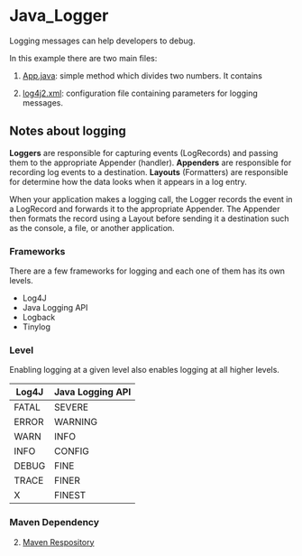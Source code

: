 # Java_Logger

Logging messages can help developers to debug. 

In this example there are two main files:

1. [App.java](/src/main/java/org/moita/): simple method which divides two numbers. It contains 

2. [log4j2.xml](/src/main/resources/): configuration file containing parameters for logging messages.

## Notes about logging

**Loggers** are responsible for capturing events (LogRecords) and passing them to the appropriate Appender (handler).
**Appenders** are responsible for recording log events to a destination.
**Layouts** (Formatters) are responsible for determine how the data looks when it appears in a log entry.

When your application makes a logging call, the Logger records the event in a LogRecord and forwards it to the appropriate Appender. The Appender then formats the record using a Layout before sending it a destination such as the console, a file, or another application. 

### Frameworks
There are a few frameworks for logging and each one of them has its own levels.

* Log4J
* Java Logging API
* Logback
* Tinylog

### Level
Enabling logging at a given level also enables logging at all higher levels.

| Log4J | Java Logging API |
| ------------- | ------------- |
| FATAL | SEVERE |
| ERROR | WARNING|
| WARN  | INFO  |
| INFO  | CONFIG  |
| DEBUG | FINE  |
| TRACE | FINER  |
| X | FINEST  |

### Maven Dependency

2. [Maven Respository](https://mvnrepository.com/artifact/org.apache.logging.log4j/log4j-core)
